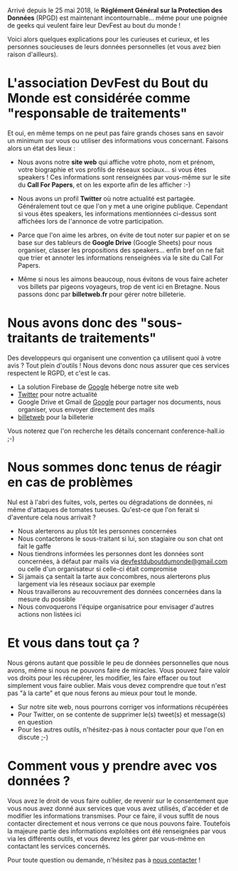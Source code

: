 Arrivé depuis le 25 mai 2018, le **Réglément Général sur la Protection des Données** (RPGD) est maintenant incontournable... même pour une poignée de geeks qui veulent faire leur DevFest au bout du monde !

Voici alors quelques explications pour les curieuses et curieux, et les personnes soucieuses de leurs données personnelles (et vous avez bien raison d'ailleurs).


# L'association DevFest du Bout du Monde est considérée comme "responsable de traitements"

Et oui, en même temps on ne peut pas faire grands choses sans en savoir un minimum sur vous ou utiliser des informations vous concernant. Faisons alors un état des lieux :

- Nous avons notre **site web** qui affiche votre photo, nom et prénom, votre biographie et vos profils de réseaux sociaux... si vous êtes speakers ! Ces informations sont renseignées par vous-même sur le site du **Call For Papers**, et on les exporte afin de les afficher :-)

- Nous avons un profil **Twitter** où notre actualité est partagée. Généralement tout ce que l'on y met a une origine publique. Cependant si vous êtes speakers, les informations mentionnées ci-dessus sont affichées lors de l'annonce de votre participation.

- Parce que l'on aime les arbres, on évite de tout noter sur papier et on se base sur des tableurs de **Google Drive** (Google Sheets) pour nous organiser, classer les propositions des speakers... enfin bref on ne fait que trier et annoter les informations renseignées via le site du Call For Papers.

- Même si nous les aimons beaucoup, nous évitons de vous faire acheter vos billets par pigeons voyageurs, trop de vent ici en Bretagne. Nous passons donc par **billetweb.fr** pour gérer notre billeterie.


# Nous avons donc des "sous-traitants de traitements"

Des developpeurs qui organisent une convention ça utilisent quoi à votre avis ? Tout plein d'outils ! Nous devons donc nous assurer que ces services respectent le RGPD, et c'est le cas.

- La solution Firebase de <a href="https://policies.google.com/privacy" title="Google et vos données">Google</a> héberge notre site web
- <a href="https://help.twitter.com/en/rules-and-policies/update-privacy-policy" title="Twitter et vos données">Twitter</a> pour notre actualité
- Google Drive et Gmail de  <a href="https://privacy.google.com/businesses/compliance/" title="Google et vos données">Google</a> pour partager nos documents, nous organiser, vous envoyer directement des mails
- <a href="https://www.billetweb.fr/fr/legal" titl="billetweb et vos données">billetweb</a> pour la billeterie


Vous noterez que l'on recherche les détails concernant conference-hall.io ;-)


# Nous sommes donc tenus de réagir en cas de problèmes

Nul est à l'abri des fuites, vols, pertes ou dégradations de données, ni même d'attaques de tomates tueuses.
Qu'est-ce que l'on ferait si d'aventure cela nous arrivait ?

- Nous alerterons au plus tôt les personnes concernées
- Nous contacterons le sous-traitant si lui, son stagiaire ou son chat ont fait le gaffe
- Nous tiendrons informées les personnes dont les données sont concernées, à défaut par mails via devfestduboutdumonde@gmail.com ou celle d'un organisateur si celle-ci était compromise
- Si jamais ça sentait la tarte aux concombres, nous alerterons plus largement via les réseaux sociaux par exemple
- Nous travaillerons au recouvrement des données concernées dans la mesure du possible
- Nous convoquerons l'équipe organisatrice pour envisager d'autres actions non listées ici


# Et vous dans tout ça ?

Nous gérons autant que possible le peu de données personnelles que nous avons, même si nous ne pouvons faire de miracles.
Vous pouvez faire valoir vos droits pour les récupérer, les modifier, les faire effacer ou tout simplement vous faire oublier. Mais vous devez comprendre que tout n'est pas "à la carte" et que nous ferons au mieux pour tout le monde.

- Sur notre site web, nous pourrons corriger vos informations récupérées
- Pour Twitter, on se contente de supprimer le(s) tweet(s) et message(s) en question
- Pour les autres outils, n'hésitez-pas à nous contacter pour que l'on en discute ;-) 


# Comment vous y prendre avec vos données ?

Vous avez le droit de vous faire oublier, de revenir sur le consentement que vous nous avez donné aux services que vous avez utilisés, d'accéder et de modifier les informations transmises.
Pour ce faire, il vous suffit de nous contacter directement et nous verrons ce que nous pouvons faire.
Toutefois la majeure partie des informations exploitées ont été renseignées par vous via les différents outils, et vous devrez les gérer par vous-même en contactant les services concernés.


Pour toute question ou demande, n'hésitez pas à <a href="mailto:devfestduboutdumonde@gmail.com" title="Adresse mail de contact">nous contacter</a> !
